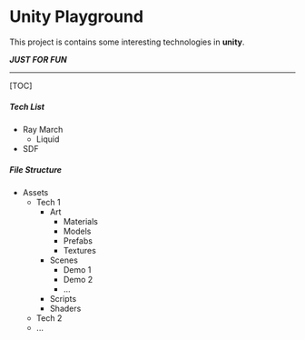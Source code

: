 # Unity Playground
This project is contains some  interesting technologies in **unity**.

***JUST FOR FUN***

------------------------------------
[TOC]

##### Tech List
* Ray March
  * Liquid
* SDF

##### File Structure
* Assets
  * Tech 1
    * Art
      * Materials
      * Models
      * Prefabs
      * Textures
    * Scenes
      * Demo  1
      * Demo 2
      * ...
    * Scripts
    * Shaders
  * Tech 2
  * ...



